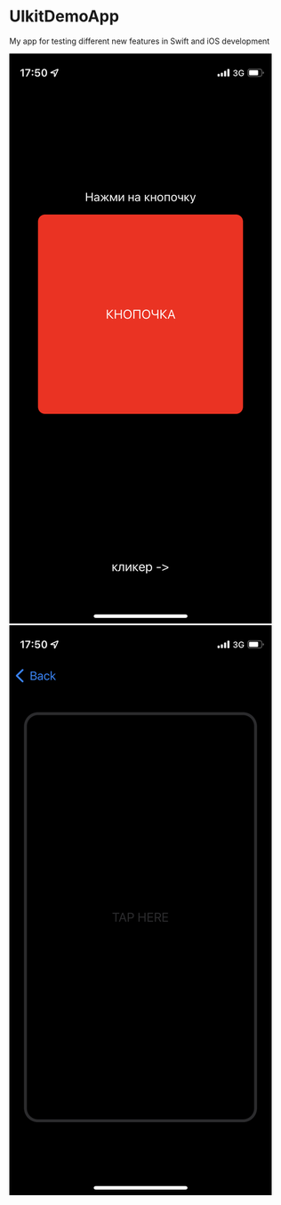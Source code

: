# UIkitDemoApp
My app for testing different new features in Swift and iOS development

![Кнопка с анимацией](https://github.com/PRJSS/UIkitDemoApp/blob/main/Screenshots/scr1.PNG)
![Кликер](https://github.com/PRJSS/UIkitDemoApp/blob/main/Screenshots/scr2.PNG)


